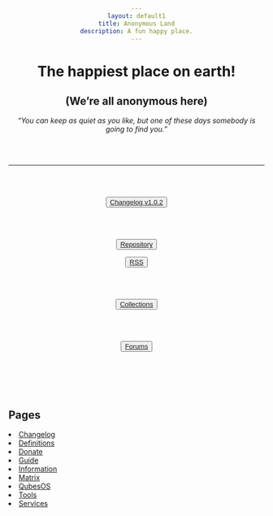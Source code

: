 ```yaml
---
layout: default1
title: Anonymous Land
description: A fun happy place.
---
```


<div style="text-align:center;">
<!-- https://invidious.kavin.rocks/watch?v=J-6fW66IUY4 -->
<h1>The happiest place on earth!</h1>
<h2>(We’re all anonymous here)</h2>
<p><i>“You can keep as quiet as you like, but one of these days somebody is going to find you.” </i></p>
<br>
<br>
</div>

---

<body style="text-align:center">
<br>
<br>

  <button type="button" class="btn btn-lg btn-default"><a href="./changelog"><i class="fa fa-clipboard" aria-hidden="true"></i> Changelog v1.0.2</a></button>

<br>
<br>

  <button type="button" class="btn btn-md btn-default"><a href="https://codeberg.org/deathrow/anonymousland"> <i class="fa fa-github" aria-hidden="true"></i> Repository</a></button>


  <button type="button" class="btn btn-md btn-default"><a href="./rss"><i class="fa fa-rss-square" aria-hidden="true"></i> RSS</a></button>

<br>
<br>

  <button type="button" class="btn btn-md btn-default"><a href="./information"><i class="fa fa-list" aria-hidden="true"></i> Collections</a></button>

<br>
<br>

  <button type="button" class="btn btn-lg btn-default"><a href="https://forum.anonymousland.org">Forums</a></button>

<br>
<br>

  </body>

<br>
<br>


<div style="text-align:left;">

<h2> Pages </h2>

<li><a href="./changelog">Changelog</a> </li>
<li><a href="./definitions">Definitions</a> </li>
<li><a href="./donate">Donate</a> </li>
<li><a href="./guide">Guide</a> </li>
<li><a href="./information">Information</a> </li>
<li><a href="./matrix">Matrix</a> </li>
<li><a href="./qubes">QubesOS</a> </li>
<li><a href="./tools">Tools</a> </li>
<li><a href="./services">Services</a> </li>

</div>
